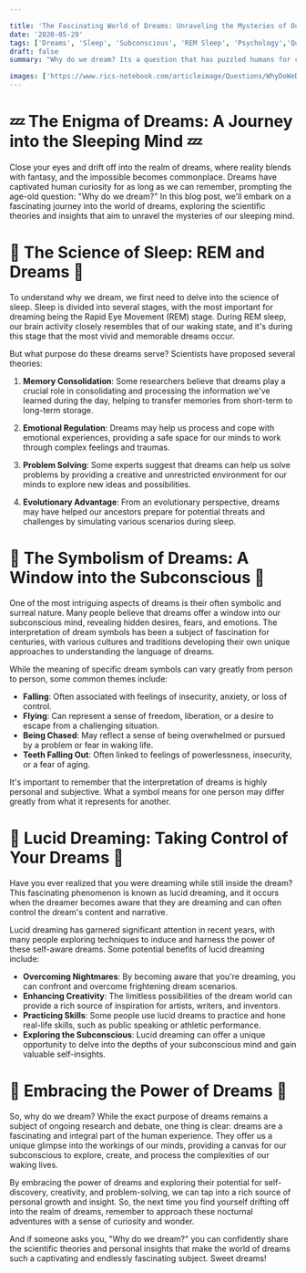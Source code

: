 ```yaml
---

title: 'The Fascinating World of Dreams: Unraveling the Mysteries of Our Sleeping Mind'
date: '2020-05-29'
tags: ['Dreams', 'Sleep', 'Subconscious', 'REM Sleep', 'Psychology','Questions']
draft: false
summary: "Why do we dream? Its a question that has puzzled humans for centuries, inspiring countless theories and sparking the imagination of people across the globe. In this blog post, we delve into the captivating world of dreams and explore the scientific theories behind these enigmatic nocturnal adventures."

images: ['https://www.rics-notebook.com/articleimage/Questions/WhyDoWeDream.webp']
---
```


# 💤 The Enigma of Dreams: A Journey into the Sleeping Mind 💤

Close your eyes and drift off into the realm of dreams, where reality blends with fantasy, and the impossible becomes commonplace. Dreams have captivated human curiosity for as long as we can remember, prompting the age-old question: "Why do we dream?" In this blog post, we'll embark on a fascinating journey into the world of dreams, exploring the scientific theories and insights that aim to unravel the mysteries of our sleeping mind.

# 🧠 The Science of Sleep: REM and Dreams 🧠

To understand why we dream, we first need to delve into the science of sleep. Sleep is divided into several stages, with the most important for dreaming being the Rapid Eye Movement (REM) stage. During REM sleep, our brain activity closely resembles that of our waking state, and it's during this stage that the most vivid and memorable dreams occur.

But what purpose do these dreams serve? Scientists have proposed several theories:

1. **Memory Consolidation**: Some researchers believe that dreams play a crucial role in consolidating and processing the information we've learned during the day, helping to transfer memories from short-term to long-term storage.

2. **Emotional Regulation**: Dreams may help us process and cope with emotional experiences, providing a safe space for our minds to work through complex feelings and traumas.

3. **Problem Solving**: Some experts suggest that dreams can help us solve problems by providing a creative and unrestricted environment for our minds to explore new ideas and possibilities.

4. **Evolutionary Advantage**: From an evolutionary perspective, dreams may have helped our ancestors prepare for potential threats and challenges by simulating various scenarios during sleep.

# 🌈 The Symbolism of Dreams: A Window into the Subconscious 🌈

One of the most intriguing aspects of dreams is their often symbolic and surreal nature. Many people believe that dreams offer a window into our subconscious mind, revealing hidden desires, fears, and emotions. The interpretation of dream symbols has been a subject of fascination for centuries, with various cultures and traditions developing their own unique approaches to understanding the language of dreams.

While the meaning of specific dream symbols can vary greatly from person to person, some common themes include:

- **Falling**: Often associated with feelings of insecurity, anxiety, or loss of control.
- **Flying**: Can represent a sense of freedom, liberation, or a desire to escape from a challenging situation.
- **Being Chased**: May reflect a sense of being overwhelmed or pursued by a problem or fear in waking life.
- **Teeth Falling Out**: Often linked to feelings of powerlessness, insecurity, or a fear of aging.

It's important to remember that the interpretation of dreams is highly personal and subjective. What a symbol means for one person may differ greatly from what it represents for another.

# 💭 Lucid Dreaming: Taking Control of Your Dreams 💭

Have you ever realized that you were dreaming while still inside the dream? This fascinating phenomenon is known as lucid dreaming, and it occurs when the dreamer becomes aware that they are dreaming and can often control the dream's content and narrative.

Lucid dreaming has garnered significant attention in recent years, with many people exploring techniques to induce and harness the power of these self-aware dreams. Some potential benefits of lucid dreaming include:

- **Overcoming Nightmares**: By becoming aware that you're dreaming, you can confront and overcome frightening dream scenarios.
- **Enhancing Creativity**: The limitless possibilities of the dream world can provide a rich source of inspiration for artists, writers, and inventors.
- **Practicing Skills**: Some people use lucid dreams to practice and hone real-life skills, such as public speaking or athletic performance.
- **Exploring the Subconscious**: Lucid dreaming can offer a unique opportunity to delve into the depths of your subconscious mind and gain valuable self-insights.

# 🌙 Embracing the Power of Dreams 🌙

So, why do we dream? While the exact purpose of dreams remains a subject of ongoing research and debate, one thing is clear: dreams are a fascinating and integral part of the human experience. They offer us a unique glimpse into the workings of our minds, providing a canvas for our subconscious to explore, create, and process the complexities of our waking lives.

By embracing the power of dreams and exploring their potential for self-discovery, creativity, and problem-solving, we can tap into a rich source of personal growth and insight. So, the next time you find yourself drifting off into the realm of dreams, remember to approach these nocturnal adventures with a sense of curiosity and wonder.

And if someone asks you, "Why do we dream?" you can confidently share the scientific theories and personal insights that make the world of dreams such a captivating and endlessly fascinating subject. Sweet dreams!